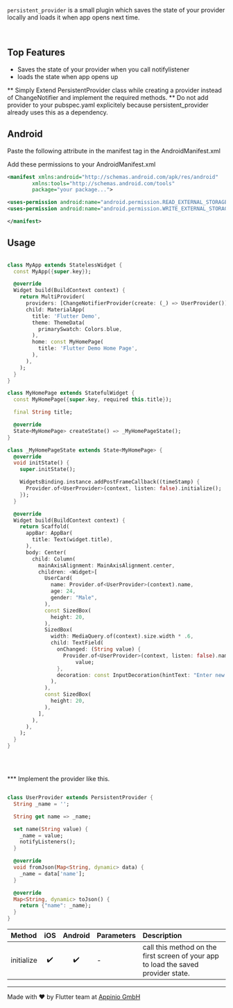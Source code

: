 ```persistent_provider``` is a small plugin which saves the state of your provider locally and loads it when app opens next time.

<br />


## Top Features

- Saves the state of your provider when you call notifylistener
- loads the state when app opens up



** Simply Extend PersistentProvider class while creating a provider instead of ChangeNotifier and implement the required methods.
** Do not add provider to your pubspec.yaml explicitely because persistent_provider already uses this as a dependency.

## Android

Paste the following attribute in the manifest tag in the AndroidManifest.xml

Add these permissions to your AndroidManifest.xml

```xml
<manifest xmlns:android="http://schemas.android.com/apk/res/android"
        xmlns:tools="http://schemas.android.com/tools"
        package="your package...">

<uses-permission android:name="android.permission.READ_EXTERNAL_STORAGE" />
<uses-permission android:name="android.permission.WRITE_EXTERNAL_STORAGE" />

</manifest>
```

## Usage

```dart

class MyApp extends StatelessWidget {
  const MyApp({super.key});

  @override
  Widget build(BuildContext context) {
    return MultiProvider(
      providers: [ChangeNotifierProvider(create: (_) => UserProvider())],
      child: MaterialApp(
        title: 'Flutter Demo',
        theme: ThemeData(
          primarySwatch: Colors.blue,
        ),
        home: const MyHomePage(
          title: 'Flutter Demo Home Page',
        ),
      ),
    );
  }
}

class MyHomePage extends StatefulWidget {
  const MyHomePage({super.key, required this.title});

  final String title;

  @override
  State<MyHomePage> createState() => _MyHomePageState();
}

class _MyHomePageState extends State<MyHomePage> {
  @override
  void initState() {
    super.initState();

    WidgetsBinding.instance.addPostFrameCallback((timeStamp) {
      Provider.of<UserProvider>(context, listen: false).initialize();
    });
  }

  @override
  Widget build(BuildContext context) {
    return Scaffold(
      appBar: AppBar(
        title: Text(widget.title),
      ),
      body: Center(
        child: Column(
          mainAxisAlignment: MainAxisAlignment.center,
          children: <Widget>[
            UserCard(
              name: Provider.of<UserProvider>(context).name,
              age: 24,
              gender: "Male",
            ),
            const SizedBox(
              height: 20,
            ),
            SizedBox(
              width: MediaQuery.of(context).size.width * .6,
              child: TextField(
                onChanged: (String value) {
                  Provider.of<UserProvider>(context, listen: false).name =
                      value;
                },
                decoration: const InputDecoration(hintText: "Enter new name"),
              ),
            ),
            const SizedBox(
              height: 20,
            ),
          ],
        ),
      ),
    );
  }
}



```

<br />

*** Implement the provider like this.

```dart

class UserProvider extends PersistentProvider {
  String _name = '';

  String get name => _name;

  set name(String value) {
    _name = value;
    notifyListeners();
  }

  @override
  void fromJson(Map<String, dynamic> data) {
    _name = data['name'];
  }

  @override
  Map<String, dynamic> toJson() {
    return {"name": _name};
  }
}


```


| Method        | iOS | Android | Parameters | Description
|:-------------|:-------------:|:-------------:|:-------------|:-------------
| initialize      |✔️| ✔️ |  -   | call this method on the first screen of your app to load the saved provider state.





<hr/>
Made with ❤ by Flutter team at <a href="https://appinio.com">Appinio GmbH</a>
